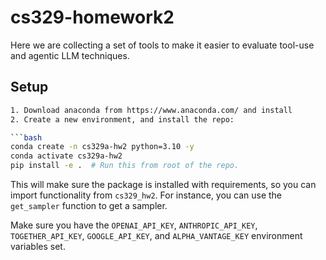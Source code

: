 # cs329-homework2
Here we are collecting a set of tools to make it easier to evaluate tool-use and agentic LLM techniques.

## Setup

```bash
1. Download anaconda from https://www.anaconda.com/ and install
2. Create a new environment, and install the repo:

```bash
conda create -n cs329a-hw2 python=3.10 -y
conda activate cs329a-hw2
pip install -e .  # Run this from root of the repo.
```

This will make sure the package is installed with requirements, so you can import functionality from `cs329_hw2`. For instance, you can use the `get_sampler` function to get a sampler.

Make sure you have the `OPENAI_API_KEY`, `ANTHROPIC_API_KEY`, `TOGETHER_API_KEY`, `GOOGLE_API_KEY`, and `ALPHA_VANTAGE_KEY` environment variables set.
